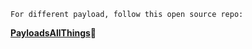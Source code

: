 ```
For different payload, follow this open source repo:
```
<strong>[PayloadsAllThings](https://github.com/swisskyrepo/PayloadsAllTheThings/tree/master)<strong></strong>🔫

